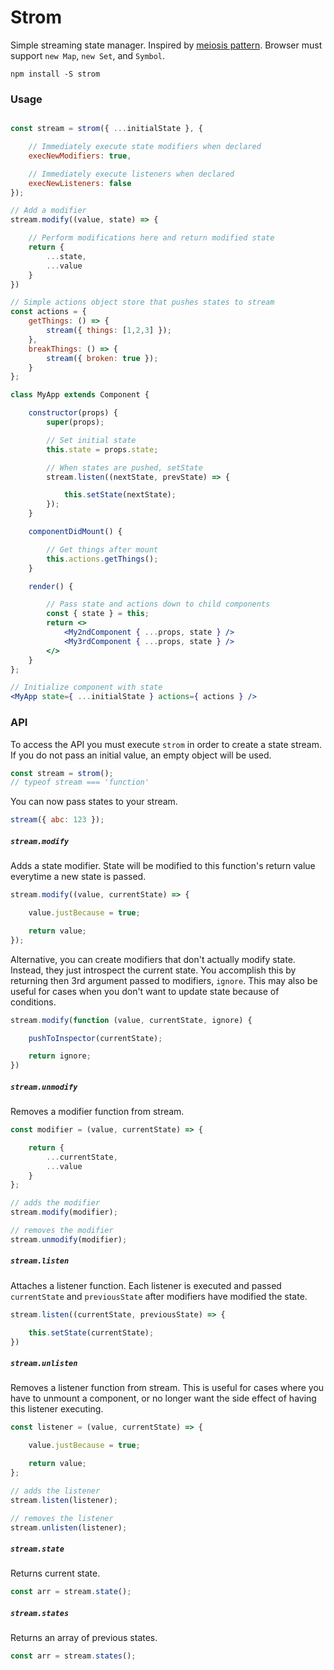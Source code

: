 # Strom

Simple streaming state manager. Inspired by [meiosis pattern](https://meiosis.js.org). Browser must support `new Map`, `new Set`, and `Symbol`.

```
npm install -S strom
```

### Usage

```jsx

const stream = strom({ ...initialState }, {

    // Immediately execute state modifiers when declared
    execNewModifiers: true,

    // Immediately execute listeners when declared
    execNewListeners: false
});

// Add a modifier
stream.modify((value, state) => {

    // Perform modifications here and return modified state
    return {
        ...state,
        ...value
    }
})

// Simple actions object store that pushes states to stream
const actions = {
    getThings: () => {
        stream({ things: [1,2,3] });
    },
    breakThings: () => {
        stream({ broken: true });
    }
};

class MyApp extends Component {

    constructor(props) {
        super(props);

        // Set initial state
        this.state = props.state;

        // When states are pushed, setState
        stream.listen((nextState, prevState) => {

            this.setState(nextState);
        });
    }

    componentDidMount() {

        // Get things after mount
        this.actions.getThings();
    }

    render() {

        // Pass state and actions down to child components
        const { state } = this;
        return <>
            <My2ndComponent { ...props, state } />
            <My3rdComponent { ...props, state } />
        </>
    }
};

// Initialize component with state
<MyApp state={ ...initialState } actions={ actions } />

```


### API

To access the API you must execute `strom` in order to create a state stream. If you do not pass an initial value, an empty object will be used.

```js
const stream = strom();
// typeof stream === 'function'
```

You can now pass states to your stream.

```js
stream({ abc: 123 });
```


##### `stream.modify`

Adds a state modifier. State will be modified to this function's return value everytime a new state is passed.

```js
stream.modify((value, currentState) => {

    value.justBecause = true;

    return value;
});
```

Alternative, you can create modifiers that don't actually modify state. Instead, they just introspect the current state. You accomplish this by returning then 3rd argument passed to modifiers, `ignore`. This may also be useful for cases when you don't want to update state because of conditions.

```js
stream.modify(function (value, currentState, ignore) {

    pushToInspector(currentState);

    return ignore;
})
```

##### `stream.unmodify`

Removes a modifier function from stream.


```js
const modifier = (value, currentState) => {

    return {
        ...currentState,
        ...value
    }
};

// adds the modifier
stream.modify(modifier);

// removes the modifier
stream.unmodify(modifier);
```


##### `stream.listen`

Attaches a listener function. Each listener is executed and passed `currentState` and `previousState` after modifiers have modified the state.

```js
stream.listen((currentState, previousState) => {

    this.setState(currentState);
})
```

##### `stream.unlisten`

Removes a listener function from stream. This is useful for cases where you have to unmount a component, or no longer want the side effect of having this listener executing.


```js
const listener = (value, currentState) => {

    value.justBecause = true;

    return value;
};

// adds the listener
stream.listen(listener);

// removes the listener
stream.unlisten(listener);
```

##### `stream.state`

Returns current state.

```js
const arr = stream.state();
```

##### `stream.states`

Returns an array of previous states.

```js
const arr = stream.states();
```

